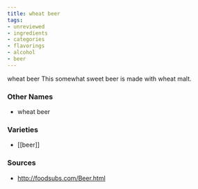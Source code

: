 ```yaml
---
title: wheat beer
tags:
- unreviewed
- ingredients
- categories
- flavorings
- alcohol
- beer
---
```

wheat beer This somewhat sweet beer is made with wheat malt.

### Other Names

* wheat beer

### Varieties

* [[beer]]

### Sources
* http://foodsubs.com/Beer.html
